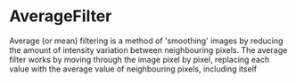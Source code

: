 # AverageFilter
Average (or mean) filtering is a method of 'smoothing' images by reducing the amount of intensity variation between neighbouring pixels. The average filter works by moving through the image pixel by pixel, replacing each value with the average value of neighbouring pixels, including itself
